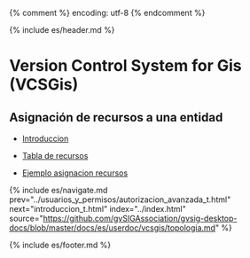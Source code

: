 {% comment %} encoding: utf-8 {% endcomment %}

{% include es/header.md %}

# Version Control System for Gis (VCSGis)

## Asignación de recursos a una entidad

* [Introduccion](introduccion_t.md)

* [Tabla de recursos](tabla_recursos_t.md)

* [Ejemplo asignacion recursos](ejemplo_asignacion_recursos_t.md)

{% include es/navigate.md 
   prev="../usuarios_y_permisos/autorizacion_avanzada_t.html" 
   next="introduccion_t.html" 
   index="../index.html" 
   source="https://github.com/gvSIGAssociation/gvsig-desktop-docs/blob/master/docs/es/userdoc/vcsgis/topologia.md" 
%}

{% include es/footer.md %}

 
